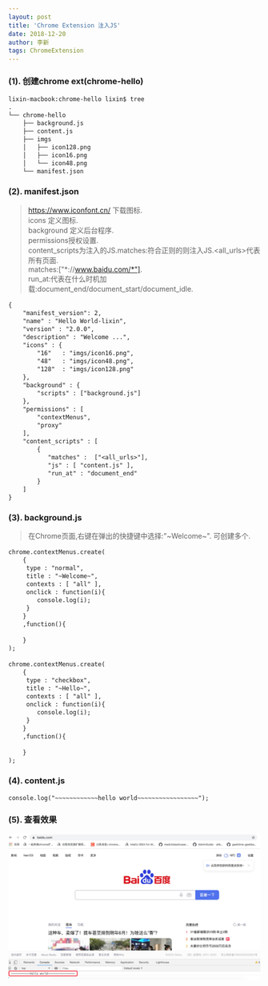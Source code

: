 ```yaml
---
layout: post
title: 'Chrome Extension 注入JS'
date: 2018-12-20
author: 李新
tags: ChromeExtension
---
```


### (1). 创建chrome ext(chrome-hello)
```
lixin-macbook:chrome-hello lixin$ tree
.
└── chrome-hello
    ├── background.js
    ├── content.js
    ├── imgs
    │   ├── icon128.png
    │   ├── icon16.png
    │   └── icon48.png
    └── manifest.json
```

### (2). manifest.json
> https://www.iconfont.cn/ 下载图标.       
> icons 定义图标.        
> background 定义后台程序.        
> permissions授权设置.       
> content_scripts为注入的JS.matches:符合正则的则注入JS.<all_urls>代表所有页面.     
> matches:["*://www.baidu.com/*"].     
> run_at:代表在什么时机加载:document_end/document_start/document_idle.    



```
{
    "manifest_version": 2,
    "name" : "Hello World-lixin",
    "version" : "2.0.0",
    "description" : "Welcome ...",
    "icons" : {
        "16"   : "imgs/icon16.png",
        "48"   : "imgs/icon48.png",
        "128"  : "imgs/icon128.png"
    },
    "background" : {
        "scripts" : ["background.js"]
    },
    "permissions" : [
        "contextMenus",
        "proxy"
    ],
    "content_scripts" : [
        { 
           "matches" :  ["<all_urls>"],
           "js" : [ "content.js" ],
           "run_at" : "document_end"
        }
    ]
}
```

### (3). background.js
> 在Chrome页面,右键在弹出的快捷键中选择:"~Welcome~".
> 可创建多个.

```
chrome.contextMenus.create(
    {
     type : "normal",
     title : "~Welcome~",
     contexts : [ "all" ],
     onclick : function(i){
        console.log(i);
     }
    }
    ,function(){
     
    }
);

chrome.contextMenus.create(
    {
     type : "checkbox",
     title : "~Hello~",
     contexts : [ "all" ],
     onclick : function(i){
        console.log(i);
     }
    }
    ,function(){
     
    }
);

```

### (4). content.js
```
console.log("~~~~~~~~~~~~hello world~~~~~~~~~~~~~~~~~");
```

### (5). 查看效果
!["Chrome注入JS文件"](/assets/chrome-ext/imgs/chrome-ext-inject-js.png)